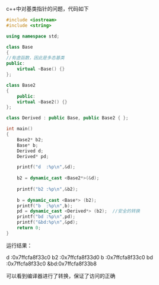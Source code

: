 
c++中对基类指针的问题，代码如下

```cpp
#include <iostream>
#include <string>

using namespace std;

class Base
{  
//有虚函数，因此是多态基类
public:
    virtual ~Base() {}
};

class Base2
{
    public:
    virtual ~Base2() {}
};

class Derived : public Base, public Base2 { };

int main()
{
    Base2* b2;
    Base* b;
    Derived d;
    Derived* pd;

    printf("d  :%p\n",&d);
    
    b2 = dynamic_cast <Base2*>(&d);
   
    printf("b2 :%p\n",&b2);
      
    b = dynamic_cast <Base*> (b2);
    printf("b  :%p\n",b);
    pd = dynamic_cast <Derived*> (b2);  //安全的转换
    printf("bd :%p\n",pd);
    printf("&bd:%p\n",&pd);
    return 0;
}
```
运行结果：

  d  :0x7ffcfa8f33c0
  b2 :0x7ffcfa8f33d0
  b  :0x7ffcfa8f33c0
  bd :0x7ffcfa8f33c0
  &bd:0x7ffcfa8f33b8

可以看到编译器进行了转换，保证了访问的正确